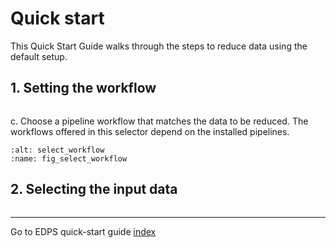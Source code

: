 # Quick start

This Quick Start Guide walks through the steps to reduce data using the default setup. 

## 1. Setting the workflow

```{include} ../common/reducing_demo_1.md
```
c. Choose a pipeline workflow that matches the data to be reduced. The workflows offered in this selector depend on the installed pipelines.

   ````{figure} figures/select_workflow.jpg
   :alt: select_workflow
   :name: fig_select_workflow
   ````

## 2. Selecting the input data

```{include} ../common/reducing_demo_2.md
```
---
Go to EDPS quick-start guide [index](../quick/index)
